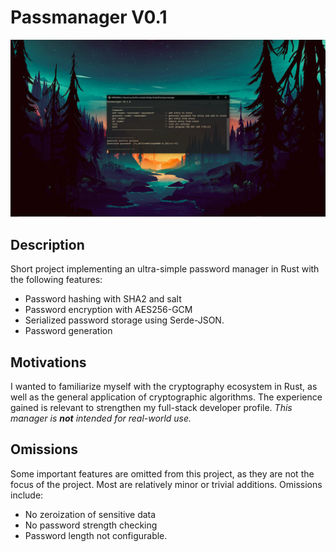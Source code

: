 # Passmanager V0.1

![Passmanager](display.png)

## Description

Short project implementing an ultra-simple password manager in Rust with the following features:

- Password hashing with SHA2 and salt
- Password encryption with AES256-GCM
- Serialized password storage using Serde-JSON.
- Password generation

## Motivations

I wanted to familiarize myself with the cryptography ecosystem in Rust, as well as the general application of cryptographic algorithms. The experience gained is relevant to strengthen my full-stack developer profile.
_This manager is **not** intended for real-world use._

## Omissions

Some important features are omitted from this project, as they are not the focus of the project. Most are relatively minor or trivial additions. Omissions include:

- No zeroization of sensitive data
- No password strength checking
- Password length not configurable.

